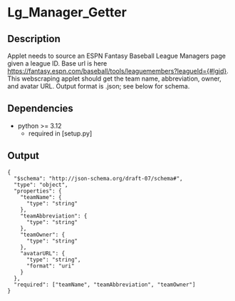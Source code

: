 # Lg_Manager_Getter


## Description
Applet needs to source an ESPN Fantasy Baseball League Managers page given a league ID.  Base url is here https://fantasy.espn.com/baseball/tools/leaguemembers?leagueId={#lgid}.
This webscraping applet should get the team name, abbreviation, owner, and avatar URL.  Output format is .json; see below for schema.

## Dependencies
* python >= 3.12
  * required in [setup.py]
  
## Output
```
{
  "$schema": "http://json-schema.org/draft-07/schema#",
  "type": "object",
  "properties": {
    "teamName": {
      "type": "string"
    },
    "teamAbbreviation": {
      "type": "string"
    },
    "teamOwner": {
      "type": "string"
    },
    "avatarURL": {
      "type": "string",
      "format": "uri"
    }
  },
  "required": ["teamName", "teamAbbreviation", "teamOwner"]
}
```
